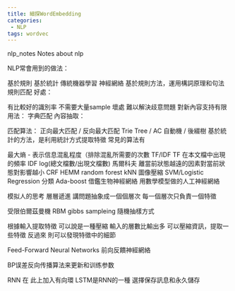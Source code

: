 ```yaml
---
title: 細探WordEmbedding
categories:
 - NLP
tags: wordvec
---
```


nlp_notes
Notes about nlp

NLP常會用到的做法：

基於規則
基於統計
傳統機器學習
神經網絡
基於規則方法，運用構詞原理和句法規則匹配
好處：

有比較好的識別率
不需要大量sample 壞處
難以解決歧意問題
對新內容支持有限
用法：
字典匹配
內容抽取：

匹配算法：
正向最大匹配 / 反向最大匹配
Trie Tree / AC 自動機 / 後綴樹
基於統計的方法，是利用統計方式提取特徵
常見的算法有

最大熵 - 表示信息混亂程度（排除混亂所需要的次數
TF/IDF
TF 在本文檔中出現的頻率
IDF log(總文檔數/出現文檔數)
馬爾科夫 離當前狀態越遠的因素對當前狀態對影響越小
CRF HEMM
random forest
kNN 圖像壓縮
SVM/Logistic Regression 分類
Ada-boost
借鑑生物神經網絡
用數學模型做的人工神經網絡

模拟人的思考
層層遞進
講問題抽象成一個個層次
每一個層次只負責一個特徵

受限伯爾茲曼機 RBM
gibbs sampleing 隨機抽樣方式

根據輸入提取特徵
可以說是一種壓縮
輸入的層數比輸出多
可以壓縮資訊，提取一些特徵
反過來
則可以發現特徵中的細節

Feed-Forward Neural Networks
前向反饋神經網絡

BP误差反向传播算法来更新和训练参数

RNN 在 此上加入有向環
LSTM是RNN的一種
選擇保存訊息和永久儲存